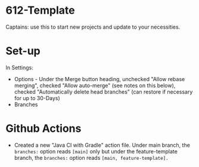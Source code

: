 # 612-Template
Captains: use this to start new projects and update to your necessities.

# Set-up

In Settings:
- Options - Under the Merge button heading, unchecked "Allow rebase merging", checked "Allow auto-merge" (see notes on this below), checked "Automatically delete head branches" (can restore if necessary for up to 30-Days)
- Branches

# Github Actions
- Created a new "Java CI with Gradle" action file. Under main branch, the ```branches:``` option reads ```[main]``` only but under the feature-template branch, the ```branches:``` option reads ```[main, feature-template].``` 
